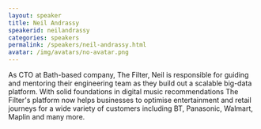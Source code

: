 ```yaml
---
layout: speaker
title: Neil Andrassy
speakerid: neilandrassy
categories: speakers
permalink: /speakers/neil-andrassy.html
avatar: /img/avatars/no-avatar.png
---
```


As CTO at Bath-based company, The Filter, Neil is responsible for guiding and mentoring their engineering team as they build out a scalable big-data platform. With solid foundations in digital music recommendations The Filter's platform now helps businesses to optimise entertainment and retail journeys for a wide variety of customers including BT, Panasonic, Walmart, Maplin and many more.
